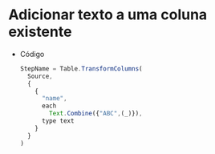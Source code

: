 # Adicionar texto a uma coluna existente

-   Código
    
    ```jsx
    StepName = Table.TransformColumns(
      Source,
      {
        {
          "name", 
          each 
            Text.Combine({"ABC",(_)}),
          type text
        }
      }
    )
